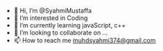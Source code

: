 - 👋 Hi, I’m @SyahmiMustaffa
- 👀 I’m interested in Coding
- 🌱 I’m currently learning javaScript, c++
- 💞️ I’m looking to collaborate on ...
- 📫 How to reach me muhdsyahmi374@gmail.com

<!---
SyahmiMustaffa/SyahmiMustaffa is a ✨ special ✨ repository because its `README.md` (this file) appears on your GitHub profile.
You can click the Preview link to take a look at your changes.
--->

